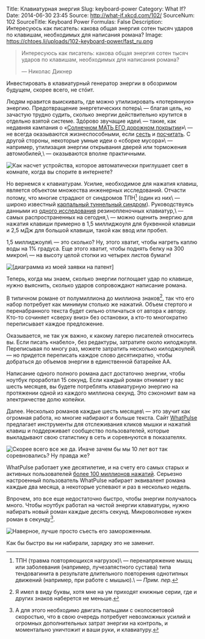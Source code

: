 Title: Клавиатурная энергия
Slug: keyboard-power
Category: What If?
Date: 2014-06-30 23:45
Source: http://what-if.xkcd.com/102/
SourceNum: 102
SourceTitle: Keyboard Power
Formulas: False
Description: Интересуюсь как писатель: какова общая энергия сотен тысяч ударов по клавишам, необходимых для написания романа?
Image: https://chtoes.li/uploads/102-keyboard-power/fast_ru.png

> Интересуюсь как писатель: какова общая энергия сотен тысяч ударов по клавишам, необходимых для написания романа?
>
> — Николас Дикнер

Инвестировать в клавиатурный генератор энергии в обозримом будущем, скорее всего, не стóит.

Людям нравится выискивать, где можно утилизировать «потерянную» энергию. Предотвращение энергетических потерь\ — благая цель, но зачастую трудно судить, сколько энергии действительно крутится в отдельно взятой системе. Здóрово звучащие идеи\ — такие, как недавняя кампания о «[Солнечном МАТЬ ЕГО дорожном покрытии](https://www.youtube.com/watch?v=qlTA3rnpgzU#t=15)»\ — не всегда оказываются жизнеспособными, если [сесть](http://jalopnik.com/why-the-solar-roadway-is-a-terrible-idea-1582519375) и [посчитать](http://www.extremetech.com/extreme/183130-solar-roadways-passes-1-4-million-in-crowdfunding-just-short-of-the-56-trillion-required-but-not-bad-for-a-crazy-idea). С другой стороны, некоторые умные идеи о «сборке мусора»\ — например, утилизация энергии открывания дверей или торможения автомобилей,\ — оказываются вполне практичными.

![](/uploads/102-keyboard-power/idea_ru.png "Как насчет устройства, которое автоматически приглушает свет в комнате, когда вы спорите в интернете?")

Но вернемся к клавиатурам. Усилие, необходимое для нажатия клавиш, является объектом множества инженерных исследований. Отчасти потому, что многие страдают от синдромов ТПН[^1] (один из них\ — широко известный [карпальный туннельный синдром](http://ru.wikipedia.org/wiki/Синдром_запястного_канала)). Руководствуясь данными из [одного исследования](http://ieeexplore.ieee.org/xpl/articleDetails.jsp?arnumber=786140) резинопленочных клавиатур,\ — самых распространенных на сегодня,\ — можно оценить энергию для нажатия клавиши примерно в 1,5 миллиджоуля для буквенной клавиши и 2,5 мДж для большой клавиши, такой как ввод или пробел.

[^1]: ТПН (травма повторяющихся нагрузок)\ — перенапряжение мышц или заболевания (например, лучезапястного сустава) типа тендовагинита в результате длительного повторения однотипных движений (например, при работе с мышью).\ — *Прим. пер.*

1,5 миллиджоуля\ — это сколько? Ну, этого хватит, чтобы нагреть каплю воды на 1% градуса. Еще этого хватит, чтобы поднять белку на 300 микрон\ — на высоту целой стопки из четырех листов бумаги!

![](/uploads/102-keyboard-power/squirrel_ru.png "[диаграмма из моей заявки на патент]")

Теперь, когда мы знаем, сколько энергии поглощает удар по клавише, нужно выяснить, сколько ударов сопровождают написание романа.

В типичном романе от полумиллиона до миллиона знаков[^2], так что его набор потребует как минимум столько же нажатий. Объем стертого и перенабранного текста будет сильно отличаться от автора к автору. Кто-то сочиняет «сверху вниз» без остановки, а кто-то многократно переписывает каждое предложение.

[^2]: Я имел в виду буквы, хотя мне на ум приходят книжные серии, где и других знаков наберется не меньше.

Оказывается, не так уж важно, к какому лагерю писателей относитесь вы. Если писать «набело», без редактуры, затратите около килоджоуля. Переписывая по многу раз, можете затратить несколько килоджоулей\ — но придется переписать каждое слово десятикратно, чтобы добраться до объемов энергии в единственной батарейке АА.

Написание одного полного романа даст достаточно энергии, чтобы ноутбук проработал 15 секунд. Если каждый роман отнимает у вас шесть месяцев, вы будете потреблять клавиатурную энергию на протяжении одной из каждого миллиона секунд. Это сэкономит вам на электричестве долю копейки.

Далее. Несколько романов каждые шесть месяцев\ — это звучит как огромная работа, но многие набирают и больше текста. Сайт [WhatPulse](http://www.whatpulse.org/) предлагает инструменты для отслеживания кликов мышки и нажатий клавиш и поддерживает сообщество пользователей, которые выкладывают свою статистику в сеть и соревнуются в показателях.

![](/uploads/102-keyboard-power/olympics_ru.png "Скорее всего все же да. Иначе зачем бы мы 10 лет вот так соревновались? Ну правда же?")

WhatPulse работает уже десятилетие, и на счету его самых старых и активных пользователей [более 100 миллионов нажатий](http://www.whatpulse.org/stats/input/?page=1). Серьезно настроенный пользователь WhatPulse набирает эквивалент романа каждые два месяца, а некоторые успевают и раз в несколько недель.

Впрочем, это все еще недостаточно быстро, чтобы энергии получалось много. Чтобы ноутбук работал на чистой энергии клавиатуры, нужно набирать новый роман каждые десять секунд. Микроволновке нужен роман в секунду[^3].

[^3]: А для этого необходимо двигать пальцами с околосветовой скоростью, что в свою очередь потребует невозможных усилий и огромных дополнительных затрат энергии на контроль, и моментально уничтожит и ваши руки, и клавиатуру.

![](/uploads/102-keyboard-power/fast_ru.png "Наверное, лучше просто съесть его замороженным.")

Как бы быстро вы ни набирали, зарядку это не заменит.

